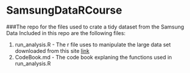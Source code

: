 SamsungDataRCourse
==================

###The repo for the files used to crate a tidy dataset from the Samsung Data
Included in this repo are the following files:
  1. run_analysis.R - The r file uses to manipulate the large data set downloaded from this site [link](https://d396qusza40orc.cloudfront.net/getdata%2Fprojectfiles%2FUCI%20HAR%20Dataset.zip)
  2. CodeBook.md - The code book explaning the functions used in run_analysis.R

